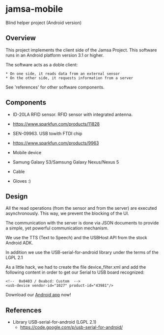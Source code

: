jamsa-mobile
============

Blind helper project (Android version)


Overview
--------

This project implements the client side of the Jamsa Project.
This software runs in an Android platform version 3.1 or higher.

The software acts as a doble client:

	* On one side, it reads data from an external sensor
	* On the other side, it requests information from a server

See 'references' for other software components.


Components
----------

* ID-20LA RFID sensor. RFID sensor with integrated antenna.
 * https://www.sparkfun.com/products/11828

* SEN-09963. USB towith FTDI chip
 * https://www.sparkfun.com/products/9963

* Mobile device
 * Samung Galaxy S3/Samsung Galaxy Nexus/Nexus 5

* Cable

* Gloves :)


Design
------

All the read operations (from the sensor and from the server) are
executed asynchronously. This way, we prevent the blocking of the UI.

The communication with the server is done via JSON documents to provide
a simple, yet powerful communication mechanism.

We use the TTS (Text to Speech) and the USBHost API from the stock Android
ADK.

In addition we use the USB-serial-for-android library under the terms
of the LGPL 2.1

As a little hack, we had to create the file device_filter.xml and add the 
following content in order to get our Serial to USB board recognized:

```
<!--  0x0403 / 0xabcd: Custom  -->
<usb-device vendor-id="1027" product-id="43981"/>
```


Download our [Android app](https://github.com/jamsa-project/jamsa-mobile/blob/master/bin/JamsaProject.apk) now!

References
----------

* Library USB-serial-for-android (LGPL 2.1)
  * https://code.google.com/p/usb-serial-for-android/
